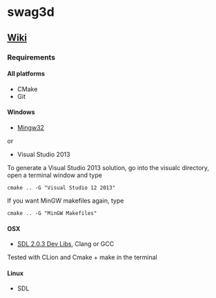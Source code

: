 # swag3d

## [Wiki](https://github.com/zanshi/swag3d/wiki)

### Requirements

#### All platforms
 - CMake
 - Git

#### Windows
 - [Mingw32](http://sourceforge.net/projects/mingw/)

or

- Visual Studio 2013

To generate a Visual Studio 2013 solution, go into the visualc directory, open a terminal window and type
```
cmake .. -G "Visual Studio 12 2013"
```

If you want MinGW makefiles again, type
```
cmake .. -G "MinGW Makefiles"
```


#### OSX
 - [SDL 2.0.3 Dev Libs](http://www.libsdl.org/download-2.0.php), Clang or GCC

Tested with CLion and Cmake + make in the terminal

#### Linux
 - SDL
